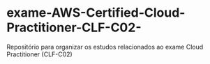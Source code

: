 # exame-AWS-Certified-Cloud-Practitioner-CLF-C02-
Repositório para organizar os estudos relacionados ao exame  Cloud Practitioner (CLF-C02)
